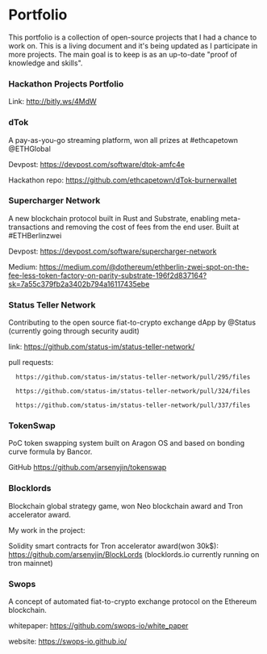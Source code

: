 # Portfolio

This portfolio is a collection of open-source projects that I had a chance to work on. This is a living document and it's being updated as I participate in more projects. The main goal is to keep is as an up-to-date "proof of knowledge and skills".

### Hackathon Projects Portfolio

Link: http://bitly.ws/4MdW

### dTok

A pay-as-you-go streaming platform, won all prizes at #ethcapetown @ETHGlobal

Devpost: https://devpost.com/software/dtok-amfc4e

Hackathon repo: https://github.com/ethcapetown/dTok-burnerwallet


### Supercharger Network

A new blockchain protocol built in Rust and Substrate, enabling meta-transactions and removing the cost of fees from the end user. Built at #ETHBerlinzwei

Devpost: https://devpost.com/software/supercharger-network

Medium: https://medium.com/@dothereum/ethberlin-zwei-spot-on-the-fee-less-token-factory-on-parity-substrate-196f2d837164?sk=7a55c379fb2a3402b794a16117435ebe

### Status Teller Network

Contributing to the open source fiat-to-crypto exchange dApp by @Status (currently going through security audit)

link: https://github.com/status-im/status-teller-network/

pull requests: 

      https://github.com/status-im/status-teller-network/pull/295/files
      
      https://github.com/status-im/status-teller-network/pull/324/files
      
      https://github.com/status-im/status-teller-network/pull/337/files


### TokenSwap

PoC token swapping system built on Aragon OS and based on bonding curve formula by Bancor.

GitHub https://github.com/arsenyjin/tokenswap


### Blocklords

Blockchain global strategy game, won Neo blockchain award and Tron accelerator award.

My work in the project:

Solidity smart contracts for Tron accelerator award(won 30k$): https://github.com/arsenyjin/BlockLords (blocklords.io currently running on tron mainnet)

### Swops 

A concept of automated fiat-to-crypto exchange protocol on the Ethereum blockchain. 

whitepaper: https://github.com/swops-io/white_paper 

website: https://swops-io.github.io/
